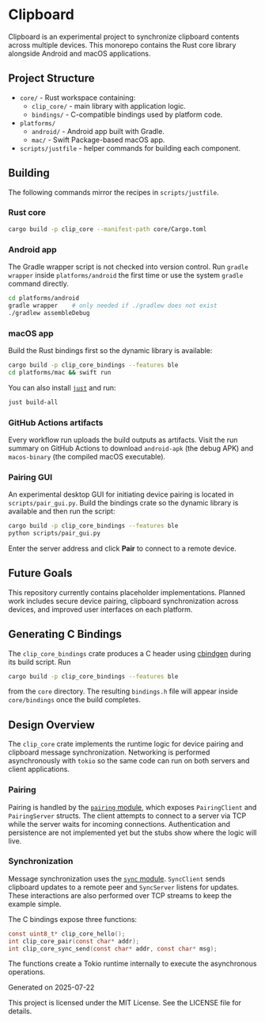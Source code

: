 # Clipboard


Clipboard is an experimental project to synchronize clipboard contents across multiple devices. This monorepo contains the Rust core library alongside Android and macOS applications.

## Project Structure

- `core/` - Rust workspace containing:
  - `clip_core/` - main library with application logic.
  - `bindings/` - C-compatible bindings used by platform code.
- `platforms/`
  - `android/` - Android app built with Gradle.
  - `mac/` - Swift Package-based macOS app.
- `scripts/justfile` - helper commands for building each component.

## Building

The following commands mirror the recipes in `scripts/justfile`.

### Rust core

```bash
cargo build -p clip_core --manifest-path core/Cargo.toml
```

### Android app

The Gradle wrapper script is not checked into version control. Run
`gradle wrapper` inside `platforms/android` the first time or use the
system `gradle` command directly.

```bash
cd platforms/android
gradle wrapper    # only needed if ./gradlew does not exist
./gradlew assembleDebug
```

### macOS app

Build the Rust bindings first so the dynamic library is available:

```bash
cargo build -p clip_core_bindings --features ble
cd platforms/mac && swift run
```

You can also install [`just`](https://github.com/casey/just) and run:

```bash
just build-all
```

### GitHub Actions artifacts

Every workflow run uploads the build outputs as artifacts. Visit the run summary
on GitHub Actions to download `android-apk` (the debug APK) and `macos-binary`
(the compiled macOS executable).

### Pairing GUI

An experimental desktop GUI for initiating device pairing is located in
`scripts/pair_gui.py`. Build the bindings crate so the dynamic library is
available and then run the script:

```bash
cargo build -p clip_core_bindings --features ble
python scripts/pair_gui.py
```

Enter the server address and click **Pair** to connect to a remote device.

## Future Goals

This repository currently contains placeholder implementations. Planned work includes secure device pairing, clipboard synchronization across devices, and improved user interfaces on each platform.

## Generating C Bindings

The `clip_core_bindings` crate produces a C header using
[cbindgen](https://github.com/eqrion/cbindgen) during its build script. Run

```bash
cargo build -p clip_core_bindings --features ble
```

from the `core` directory. The resulting `bindings.h` file will appear inside
`core/bindings` once the build completes.

## Design Overview

The `clip_core` crate implements the runtime logic for device pairing and
clipboard message synchronization.  Networking is performed asynchronously with
`tokio` so the same code can run on both servers and client applications.

### Pairing

Pairing is handled by the [`pairing` module](core/clip_core/src/pairing.rs),
which exposes `PairingClient` and `PairingServer` structs.  The client attempts
to connect to a server via TCP while the server waits for incoming connections.
Authentication and persistence are not implemented yet but the stubs show where
the logic will live.

### Synchronization

Message synchronization uses the [`sync` module](core/clip_core/src/sync.rs).
`SyncClient` sends clipboard updates to a remote peer and `SyncServer` listens
for updates.  These interactions are also performed over TCP streams to keep
the example simple.

The C bindings expose three functions:

```c
const uint8_t* clip_core_hello();
int clip_core_pair(const char* addr);
int clip_core_sync_send(const char* addr, const char* msg);
```

The functions create a Tokio runtime internally to execute the asynchronous
operations.

Generated on 2025-07-22

This project is licensed under the MIT License. See the LICENSE file for details.

